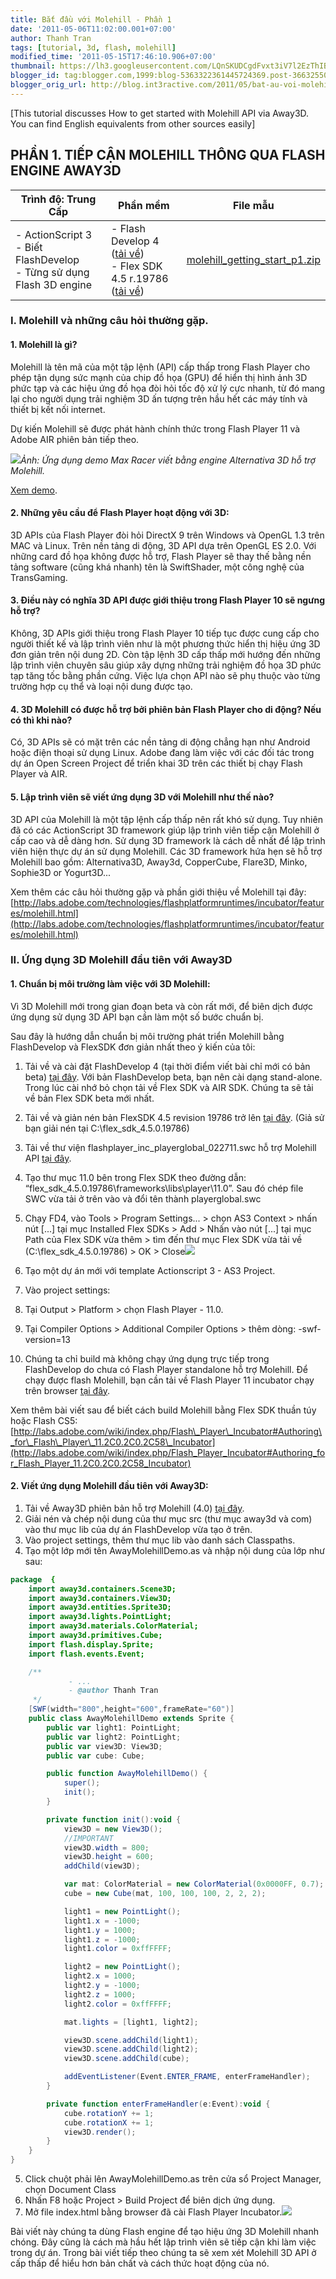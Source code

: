 ```yaml
---
title: Bắt đầu với Molehill - Phần 1
date: '2011-05-06T11:02:00.001+07:00'
author: Thanh Tran
tags: [tutorial, 3d, flash, molehill]
modified_time: '2011-05-15T17:46:10.906+07:00'
thumbnail: https://lh3.googleusercontent.com/LQnSKUDCgdFvxt3iV7l2EzThIBd-KaPfahkZL_8SxcZzCc7D0cAeXDBf1DY-zOVnglT7uIce-UlHgEDsgFEzPrRCGuUQhAUk0rE7jVdJTF2cGiYt1J4=s72-c
blogger_id: tag:blogger.com,1999:blog-5363322361445724369.post-3663255042973093925
blogger_orig_url: http://blog.int3ractive.com/2011/05/bat-au-voi-molehill-phan-1.html
---
```


\[This tutorial discusses How to get started with Molehill API via Away3D. You can find English equivalents from other sources easily\]

## PHẦN 1. TIẾP CẬN MOLEHILL THÔNG QUA FLASH ENGINE AWAY3D


Trình độ: Trung Cấp |  Phần mềm | File mẫu
---|---|---
\- ActionScript 3<br>\- Biết FlashDevelop<br>\- Từng sử dụng Flash 3D engine | \- Flash Develop 4 ([tải về](http://www.flashdevelop.org/community/viewtopic.php?f=9&t=3529))<br>\- Flex SDK 4.5 r.19786 ([tải về](http://opensource.adobe.com/wiki/display%20/flexsdk/Download+Flex+Hero)) | [molehill\_getting\_start\_p1.zip](http://code.google.com/p/thanhtran-sources/downloads/detail?name=molehill_getting_start_p1.zip&can=2&q=)



### I. Molehill và những câu hỏi thường gặp.



#### 1\. Molehill là gì?

Molehill là tên mã của một tập lệnh (API) cấp thấp trong Flash Player cho phép tận dụng sức mạnh của chip đồ họa (GPU) để hiển thị hình ảnh 3D phức tạp và các hiệu ứng đồ họa đòi hỏi tốc độ xử lý cực nhanh, từ đó mang lại cho người dụng trải nghiệm 3D ấn tượng trên hầu hết các máy tính và thiết bị kết nối internet.

Dự kiến Molehill sẽ được phát hành chính thức trong Flash Player 11 và Adobe AIR phiên bản tiếp theo.

![](https://lh3.googleusercontent.com/LQnSKUDCgdFvxt3iV7l2EzThIBd-KaPfahkZL_8SxcZzCc7D0cAeXDBf1DY-zOVnglT7uIce-UlHgEDsgFEzPrRCGuUQhAUk0rE7jVdJTF2cGiYt1J4)_Ảnh: Ứng dụng demo Max Racer viết bằng engine Alternativa 3D hỗ trợ Molehill._

[Xem demo](http://alternativaplatform.com/en/demos/maxracer/).

#### 2\. Những yêu cầu để Flash Player hoạt động với 3D:

3D APIs của Flash Player đòi hỏi DirectX 9 trên Windows và OpenGL 1.3 trên MAC và Linux. Trên nền tảng di động, 3D API dựa trên OpenGL ES 2.0. Với những card đồ họa không được hỗ trợ, Flash Player sẽ thay thế bằng nền tảng software (cũng khá nhanh) tên là SwiftShader, một công nghệ của TransGaming.

#### 3\. Điều này có nghĩa 3D API được giới thiệu trong Flash Player 10 sẽ ngưng hỗ trợ?

Không, 3D APIs giới thiệu trong Flash Player 10 tiếp tục được cung cấp cho người thiết kế và lập trình viên như là một phương thức hiển thị hiệu ứng 3D đơn giản trên nội dung 2D. Còn tập lệnh 3D cấp thấp mới hướng đến những lập trình viên chuyên sâu giúp xây dựng những trải nghiệm đồ họa 3D phức tạp tăng tốc bằng phần cứng. Việc lựa chọn API nào sẽ phụ thuộc vào từng trường hợp cụ thể và loại nội dung được tạo.

#### 4\. 3D Molehill có được hỗ trợ bởi phiên bản Flash Player cho di động? Nếu có thì khi nào?

Có, 3D APIs sẽ có mặt trên các nền tảng di động chẳng hạn như Android hoặc điện thoại sử dụng Linux. Adobe đang làm việc với các đối tác trong dự án Open Screen Project để triển khai 3D trên các thiết bị chạy Flash Player và AIR.

#### 5\. Lập trình viên sẽ viết ứng dụng 3D với Molehill như thế nào?

3D API của Molehill là một tập lệnh cấp thấp nên rất khó sử dụng. Tuy nhiên đã có các ActionScript 3D framework giúp lập trình viên tiếp cận Molehill ở cấp cao và dễ dàng hơn. Sử dụng 3D framework là cách dễ nhất để lập trình viên hiện thực dự án sử dụng Molehill. Các 3D framework hứa hẹn sẽ hỗ trợ Molehill bao gồm: Alternativa3D, Away3d, CopperCube, Flare3D, Minko, Sophie3D or Yogurt3D...

Xem thêm các câu hỏi thường gặp và phần giới thiệu về Molehill tại đây: [http://labs.adobe.com/technologies/flashplatformruntimes/incubator/features/molehill.html](http://labs.adobe.com/technologies/flashplatformruntimes/incubator/features/molehill.html)

### II. Ứng dụng 3D Molehill đầu tiên với Away3D

#### 1\. Chuẩn bị môi trường làm việc với 3D Molehill:

Vì 3D Molehill mới trong gian đoạn beta và còn rất mới, để biên dịch được ứng dụng sử dụng 3D API bạn cần làm một số bước chuẩn bị.

Sau đây là hướng dẫn chuẩn bị môi trường phát triển Molehill bằng FlashDevelop và FlexSDK đơn giản nhất theo ý kiến của tôi:

1.  Tải về và cài đặt FlashDevelop 4 (tại thời điểm viết bài chỉ mới có bản beta) [tại đây](http://www.flashdevelop.org/community/viewtopic.php?f=9&t=3529). Với bản FlashDevelop beta, bạn nên cài dạng stand-alone. Trong lúc cài nhớ bỏ chọn tải về Flex SDK và AIR SDK. Chúng ta sẽ tải về bản Flex SDK beta mới nhất.
2.  Tải về và giản nén bản FlexSDK 4.5 revision 19786 trở lên [tại đây](http://opensource.adobe.com/wiki/display%20/flexsdk/Download+Flex+Hero). (Giả sử bạn giải nén tại C:\\flex\_sdk\_4.5.0.19786)
3.  Tải về thư viện flashplayer\_inc\_playerglobal\_022711.swc hỗ trợ Molehill API [tại đây](http://download.macromedia.com/pub/labs/flashplatformruntimes/incubator/flashplayer_inc_playerglobal_022711.swc).
4.  Tạo thư mục 11.0 bên trong Flex SDK theo đường dẫn: “flex\_sdk\_4.5.0.19786\\frameworks\\libs\\player\\11.0”.
	Sau đó chép file SWC vừa tải ở trên vào và đổi tên thành playerglobal.swc
5.  Chạy FD4, vào Tools > Program Settings... > chọn AS3 Context > nhấn nút \[...\] tại mục Installed Flex SDKs > Add > Nhấn vào nút \[...\] tại mục Path của Flex SDK vừa thêm > tìm đến thư mục Flex SDK vừa tải về (C:\\flex\_sdk\_4.5.0.19786) > OK > Close![](https://lh5.googleusercontent.com/kn6GuGF5VOTl7-z8HLTposfuhb91vsY1vUkeehs9gs5hk_OG_jHFoADWCptxiP4w0s5bhRfK75FPD7s5ns0jup0NiCg0LmLxmiSdApGZTHKC6xrrhHI)
6.  Tạo một dự án mới với template Actionscript 3 - AS3 Project.
7.  Vào project settings:

1.  Tại Output > Platform > chọn Flash Player - 11.0.
2.  Tại Compiler Options > Additional Compiler Options > thêm dòng: -swf-version=13

9.  Chúng ta chỉ build mà không chạy ứng dụng trực tiếp trong FlashDevelop do chưa có Flash Player standalone hỗ trợ Molehill. Để chạy được flash Molehill, bạn cần tải về Flash Player 11 incubator chạy trên browser [tại đây](http://labs.adobe.com/downloads/flashplatformruntimes_incubator.html).

Xem thêm bài viết sau để biết cách build Molehill bằng Flex SDK thuần túy hoặc Flash CS5:
[http://labs.adobe.com/wiki/index.php/Flash\_Player\_Incubator#Authoring\_for\_Flash\_Player\_11.2C0.2C0.2C58\_Incubator](http://labs.adobe.com/wiki/index.php/Flash_Player_Incubator#Authoring_for_Flash_Player_11.2C0.2C0.2C58_Incubator)

#### 2\. Viết ứng dụng Molehill đầu tiên với Away3D:

1.  Tải về Away3D phiên bản hỗ trợ Molehill (4.0) [tại đây](http://away3d.com/downloads).
2.  Giải nén và chép nội dung của thư mục src (thư mục away3d và com) vào thư mục lib của dự án FlashDevelop vừa tạo ở trên.
3.  Vào project settings, thêm thư mục lib vào danh sách Classpaths.
4.  Tạo một lớp mới tên AwayMolehillDemo.as và nhập nội dung của lớp như sau:

```actionscript
package  {
	import away3d.containers.Scene3D;
	import away3d.containers.View3D;
	import away3d.entities.Sprite3D;
	import away3d.lights.PointLight;
	import away3d.materials.ColorMaterial;
	import away3d.primitives.Cube;
	import flash.display.Sprite;
	import flash.events.Event;

	/**
			 - ...
			 - @author Thanh Tran
	 */
	[SWF(width="800",height="600",frameRate="60")]
	public class AwayMolehillDemo extends Sprite {
		public var light1: PointLight;
		public var light2: PointLight;
		public var view3D: View3D;
		public var cube: Cube;

		public function AwayMolehillDemo() {
			super();
			init();
		}

		private function init():void {
			view3D = new View3D();
			//IMPORTANT
			view3D.width = 800;
			view3D.height = 600;
			addChild(view3D);

			var mat: ColorMaterial = new ColorMaterial(0x0000FF, 0.7);
			cube = new Cube(mat, 100, 100, 100, 2, 2, 2);

			light1 = new PointLight();
			light1.x = -1000;
			light1.y = 1000;
			light1.z = -1000;
			light1.color = 0xffFFFF;

			light2 = new PointLight();
			light2.x = 1000;
			light2.y = -1000;
			light2.z = 1000;
			light2.color = 0xffFFFF;

			mat.lights = [light1, light2];

			view3D.scene.addChild(light1);
			view3D.scene.addChild(light2);
			view3D.scene.addChild(cube);

			addEventListener(Event.ENTER_FRAME, enterFrameHandler);
		}

		private function enterFrameHandler(e:Event):void {
			cube.rotationY += 1;
			cube.rotationX += 1;
			view3D.render();
		}
	}
}
```


5.  Click chuột phải lên AwayMolehillDemo.as trên cửa sổ Project Manager, chọn Document Class
6.  Nhấn F8 hoặc Project > Build Project để biên dịch ứng dụng.
7.  Mở file index.html bằng browser đã cài Flash Player Incubator.![](https://lh4.googleusercontent.com/k3WsIDA-bQtpJ18gqgTe-9ZHDKV9K_tUqk9EBmEntpzS_uMTiqSZxsQTCjJ6M3_i1RMTIQMm3Mb_9nTU4MN71aOLumFovBFhrOdvU0x1ahtuCJMmAUU)

Bài viết này chúng ta dùng Flash engine để tạo hiệu ứng 3D Molehill nhanh chóng. Đây cũng là cách mà hầu hết lập trình viên sẽ tiếp cận khi làm việc trong dự án. Trong bài viết tiếp theo chúng ta sẽ xem xét Molehill 3D API ở cấp thấp để hiểu hơn bản chất và cách thức hoạt động của nó.
